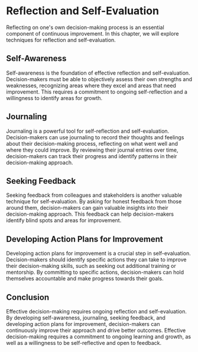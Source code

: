 Reflection and Self-Evaluation
================================================================================

Reflecting on one's own decision-making process is an essential component of continuous improvement. In this chapter, we will explore techniques for reflection and self-evaluation.

Self-Awareness
--------------

Self-awareness is the foundation of effective reflection and self-evaluation. Decision-makers must be able to objectively assess their own strengths and weaknesses, recognizing areas where they excel and areas that need improvement. This requires a commitment to ongoing self-reflection and a willingness to identify areas for growth.

Journaling
----------

Journaling is a powerful tool for self-reflection and self-evaluation. Decision-makers can use journaling to record their thoughts and feelings about their decision-making process, reflecting on what went well and where they could improve. By reviewing their journal entries over time, decision-makers can track their progress and identify patterns in their decision-making approach.

Seeking Feedback
----------------

Seeking feedback from colleagues and stakeholders is another valuable technique for self-evaluation. By asking for honest feedback from those around them, decision-makers can gain valuable insights into their decision-making approach. This feedback can help decision-makers identify blind spots and areas for improvement.

Developing Action Plans for Improvement
---------------------------------------

Developing action plans for improvement is a crucial step in self-evaluation. Decision-makers should identify specific actions they can take to improve their decision-making skills, such as seeking out additional training or mentorship. By committing to specific actions, decision-makers can hold themselves accountable and make progress towards their goals.

Conclusion
----------

Effective decision-making requires ongoing reflection and self-evaluation. By developing self-awareness, journaling, seeking feedback, and developing action plans for improvement, decision-makers can continuously improve their approach and drive better outcomes. Effective decision-making requires a commitment to ongoing learning and growth, as well as a willingness to be self-reflective and open to feedback.
